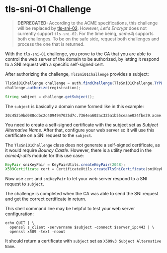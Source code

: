 # tls-sni-01 Challenge

> **DEPRECATED:** According to the ACME specifications, this challenge will be replaced by [tls-sni-02](./tls-sni-02.html). However, _Let's Encrypt_ does not currently support `tls-sni-02`. For the time being, _acme4j_ supports both challenges. To be on the safe side, request both challenges and process the one that is returned.

With the `tls-sni-01` challenge, you prove to the CA that you are able to control the web server of the domain to be authorized, by letting it respond to a SNI request with a specific self-signed cert.

After authorizing the challenge, `TlsSni01Challenge` provides a subject:

```java
TlsSni01Challenge challenge = auth.findChallenge(TlsSni01Challenge.TYPE);
challenge.authorize(registration);

String subject = challenge.getSubject();
```

The `subject` is basically a domain name formed like in this example:

```
30c452b9bd088cdbc2c4094947025d7c.7364ea602ac325a1b55ceaae024fbe29.acme.invalid
```

You need to create a self-signed certificate with the subject set as _Subject Alternative Name_. After that, configure your web server so it will use this certificate on a SNI request to the `subject`.

The `TlsSni01Challenge` class does not generate a self-signed certificate, as it would require _Bouncy Castle_. However, there is a utility method in the _acme4j-utils_ module for this use case:

```java
KeyPair sniKeyPair = KeyPairUtils.createKeyPair(2048);
X509Certificate cert = CertificateUtils.createTlsSniCertificate(sniKeyPair, subject);
```

Now use `cert` and `sniKeyPair` to let your web server respond to a SNI request to `subject`.

The challenge is completed when the CA was able to send the SNI request and get the correct certificate in return.

This shell command line may be helpful to test your web server configuration:

```shell
echo QUIT | \
  openssl s_client -servername $subject -connect $server_ip:443 | \
  openssl x509 -text -noout
```

It should return a certificate with `subject` set as `X509v3 Subject Alternative Name`.
